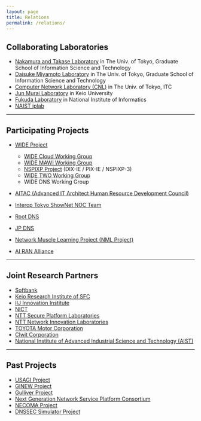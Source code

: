 ```yaml
---
layout: page
title: Relations
permalink: /relations/
---
```


## Collaborating Laboratories

- [Nakamura and Takase Laboratory](http://www.hal.ipc.i.u-tokyo.ac.jp/index-e.html) in The Univ. of Tokyo, Graduate School of Information Science and Technology
- [Daisuke Miyamoto Laboratory](https://www.iplove.net/about/) in The Univ. of Tokyo, Graduate School of Information Science and Technology
- [Computer Network Laboratory (CNL)](https://www.cnl.t.u-tokyo.ac.jp/top.html) in The Univ. of Tokyo, ITC
- [Jun Murai Laboratory](https://www.sfc.wide.ad.jp/) in Keio University
- [Fukuda Laboratory](http://www.fukuda-lab.org/) in National Institute of Informatics
- [NAIST iplab](https://iplab.naist.jp/index.php.en)

---

## Participating Projects

- [WIDE Project](https://www.wide.ad.jp/)
  - [WIDE Cloud Working Group](http://wcc.wide.ad.jp/)
  - [WIDE MAWI Working Group](https://mawi.wide.ad.jp/mawi/)
  - [NSPIXP Project](https://ixpmanager.wide.ad.jp/) (DIX-IE / PIX-IE / NSPIXP-3)
  - [WIDE TWO Working Group](https://two.wide.ad.jp/)
  - WIDE DNS Working Group

- [AITAC (Advanced IT Architect Human Resource Development Council)](https://aitac.jp/)
- [Interop Tokyo ShowNet NOC Team](https://www.interop.jp/)
- [Root DNS](https://www.root-servers.org/)
- [JP DNS](http://www.dns.jp/)
- [Network Muscle Learning Project (NML Project)](https://nml.ai/)
- [AI RAN Alliance](https://ai-ran.org/)

---

## Joint Research Partners

- [Softbank](https://www.softbank.jp/)
- [Keio Research Institute of SFC](https://www.kri.sfc.keio.ac.jp/)
- [IIJ Innovation Institute](https://www.iij-ii.co.jp/)
- [NICT](https://www.nict.go.jp/)
- [NTT Secure Platform Laboratories](http://www.seclab.ecl.ntt.co.jp/)
- [NTT Network Innovation Laboratories](https://www.ntt.co.jp/mirai/)
- [TOYOTA Motor Corporation](https://toyota.jp/)
- [Clwit Corporation](https://clwit.co.jp/)
- [National Institute of Advanced Industrial Science and Technology (AIST)](https://www.aist.go.jp/)

---

## Past Projects

- [USAGI Project](https://www.linux-ipv6.org/)
- [GINEW Project](http://www.ginew.net/)
- [Gulliver Project](http://gulliver.wide.ad.jp/)
- [Next Generation Network Service Platform Consortium](http://www.next-nsp.org/)
- [NECOMA Project](http://www.necoma-project.jp/)
- [DNSSEC Simulator Project](https://dnssec.sekiya-lab.info/)
